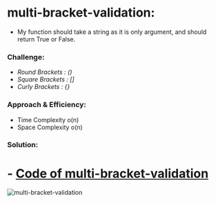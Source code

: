 # multi-bracket-validation:
<!-- Short summary or background information -->
- My function should take a string as it is only argument, and should return True or False.


### Challenge:
<!-- Description of the challenge -->
- *Round Brackets : ()*
- *Square Brackets : []*
- *Curly Brackets : {}*


### Approach & Efficiency:
<!-- What approach did you take? Why? What is the Big O space/time for this approach? -->
- Time Complexity o(n)
- Space Complexity o(n)

### Solution:
<!-- Embedded whiteboard image -->

# - [Code of multi-bracket-validation](multi_bracket_validation.py)

![multi-bracket-validation](../assets/multi_bracker.jpg)

